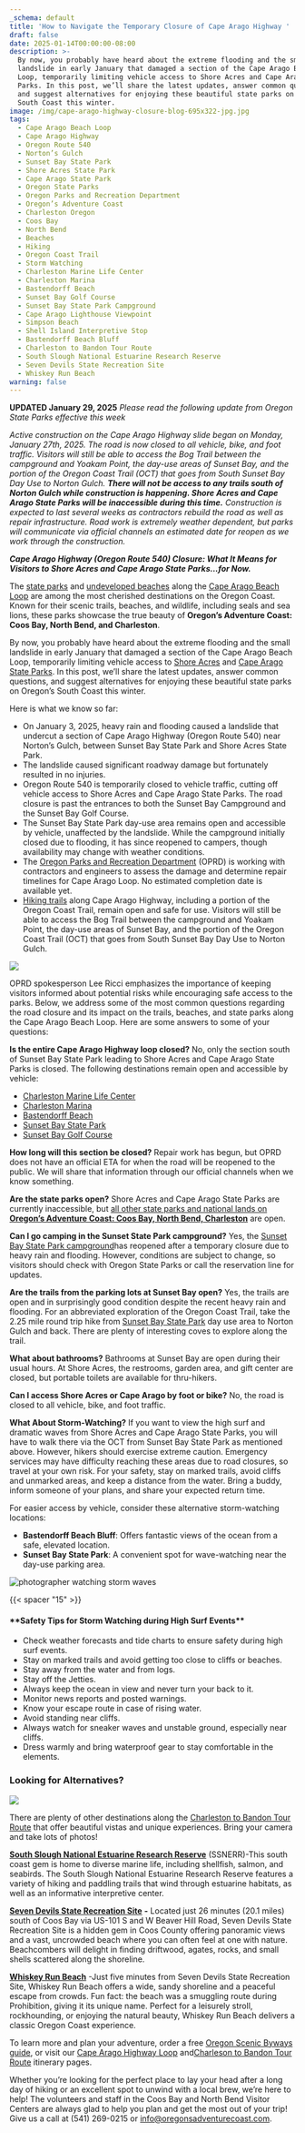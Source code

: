 ```yaml
---
_schema: default
title: 'How to Navigate the Temporary Closure of Cape Arago Highway '
draft: false
date: 2025-01-14T00:00:00-08:00
description: >-
  By now, you probably have heard about the extreme flooding and the small
  landslide in early January that damaged a section of the Cape Arago Beach
  Loop, temporarily limiting vehicle access to Shore Acres and Cape Arago State
  Parks. In this post, we’ll share the latest updates, answer common questions,
  and suggest alternatives for enjoying these beautiful state parks on Oregon’s
  South Coast this winter.
image: /img/cape-arago-highway-closure-blog-695x322-jpg.jpg
tags:
  - Cape Arago Beach Loop
  - Cape Arago Highway
  - Oregon Route 540
  - Norton’s Gulch
  - Sunset Bay State Park
  - Shore Acres State Park
  - Cape Arago State Park
  - Oregon State Parks
  - Oregon Parks and Recreation Department
  - Oregon’s Adventure Coast
  - Charleston Oregon
  - Coos Bay
  - North Bend
  - Beaches
  - Hiking
  - Oregon Coast Trail
  - Storm Watching
  - Charleston Marine Life Center
  - Charleston Marina
  - Bastendorff Beach
  - Sunset Bay Golf Course
  - Sunset Bay State Park Campground
  - Cape Arago Lighthouse Viewpoint
  - Simpson Beach
  - Shell Island Interpretive Stop
  - Bastendorff Beach Bluff
  - Charleston to Bandon Tour Route
  - South Slough National Estuarine Research Reserve
  - Seven Devils State Recreation Site
  - Whiskey Run Beach
warning: false
---
```

**UPDATED January 29, 2025** *Please read the following update from Oregon State Parks effective this week*

*Active construction on the Cape Arago Highway slide began on Monday, January 27th, 2025. The road is now closed to all vehicle, bike, and foot traffic. Visitors will still be able to access the Bog Trail between the campground and Yoakam Point, the day-use areas of Sunset Bay, and the portion of the Oregon Coast Trail (OCT) that goes from South Sunset Bay Day Use to Norton Gulch. **There will not be access to any trails south of Norton Gulch while construction is happening. Shore Acres and Cape Arago State Parks will be inaccessible during this time.** Construction is expected to last several weeks as contractors rebuild the road as well as repair infrastructure. Road work is extremely weather dependent, but parks will communicate via official channels an estimated date for reopen as we work through the construction.*

***Cape Arago Highway (Oregon Route 540) Closure: What It Means for Visitors to Shore Acres and Cape Arago State Parks...for Now.***

The [state parks](https://www.oregonsadventurecoast.com/state-parks-and-national-lands/) and [undeveloped beaches](https://www.oregonsadventurecoast.com/undeveloped-beaches/) along the [Cape Arago Beach Loop](https://www.oregonsadventurecoast.com/tripideas/explore-the-cape-arago-beach-loop/) are among the most cherished destinations on the Oregon Coast. Known for their scenic trails, beaches, and wildlife, including seals and sea lions, these parks showcase the true beauty of **Oregon’s Adventure Coast: Coos Bay, North Bend, and Charleston**.

By now, you probably have heard about the extreme flooding and the small landslide in early January that damaged a section of the Cape Arago Beach Loop, temporarily limiting vehicle access to [Shore Acres](https://shoreacres.net/) and [Cape Arago State Parks](https://stateparks.oregon.gov/index.cfm?do=park.profile&amp;parkId=66). In this post, we’ll share the latest updates, answer common questions, and suggest alternatives for enjoying these beautiful state parks on Oregon’s South Coast this winter.

Here is what we know so far:

* On January 3, 2025, heavy rain and flooding caused a landslide that undercut a section of Cape Arago Highway (Oregon Route 540) near Norton’s Gulch, between Sunset Bay State Park and Shore Acres State Park.
* The landslide caused significant roadway damage but fortunately resulted in no injuries.
* Oregon Route 540 is temporarily closed to vehicle traffic, cutting off vehicle access to Shore Acres and Cape Arago State Parks. The road closure is past the entrances to both the Sunset Bay Campground and the Sunset Bay Golf Course.
* The Sunset Bay State Park day-use area remains open and accessible by vehicle, unaffected by the landslide. While the campground initially closed due to flooding, it has since reopened to campers, though availability may change with weather conditions.
* The [Oregon Parks and Recreation Department](https://www.oregon.gov/oprd/pages/index.aspx) (OPRD) is working with contractors and engineers to assess the damage and determine repair timelines for Cape Arago Loop. No estimated completion date is available yet.
* [Hiking trails](https://www.oregonsadventurecoast.com/hiking-walking/) along Cape Arago Highway, including a portion of the Oregon Coast Trail, remain open and safe for use. Visitors will still be able to access the Bog Trail between the campground and Yoakam Point, the day-use areas of Sunset Bay, and the portion of the Oregon Coast Trail (OCT) that goes from South Sunset Bay Day Use to Norton Gulch.

![](/img/cape-arago-highway-landslide.jpg)

OPRD spokesperson Lee Ricci emphasizes the importance of keeping visitors informed about potential risks while encouraging safe access to the parks. Below, we address some of the most common questions regarding the road closure and its impact on the trails, beaches, and state parks along the Cape Arago Beach Loop. Here are some answers to some of your questions:

**Is the entire Cape Arago Highway loop closed?** No, only the section south of Sunset Bay State Park leading to Shore Acres and Cape Arago State Parks is closed. The following destinations remain open and accessible by vehicle:

* [Charleston Marine Life Center](https://cmlc.uoregon.edu/)
* [Charleston Marina](https://www.portofcoosbay.com/charleston-marina)
* [Bastendorff Beach](https://www.blm.gov/visit/bastendorff-beach)
* [Sunset Bay State Park](https://stateparks.oregon.gov/index.cfm?do=park.profile&amp;parkId=70)
* [Sunset Bay Golf Course](https://www.sunsetbaygolf.net/)

**How long will this section be closed?** Repair work has begun, but OPRD does not have an official ETA for when the road will be reopened to the public. We will share that information through our official channels when we know something.

**Are the state parks open?** Shore Acres and Cape Arago State Parks are currently inaccessible, but [all other state parks and national lands on **Oregon’s Adventure Coast: Coos Bay, North Bend, Charleston**](https://www.oregonsadventurecoast.com/state-parks-and-national-lands/) are open.

**Can I go camping in the Sunset State Park campground?** Yes, the [Sunset Bay State Park campground](https://oregonstateparks.reserveamerica.com/camping/sunset-bay-state-park/r/campgroundDetails.do?contractCode=OR&amp;parkId=402382)has reopened after a temporary closure due to heavy rain and flooding. However, conditions are subject to change, so visitors should check with Oregon State Parks or call the reservation line for updates.

**Are the trails from the parking lots at Sunset Bay open?** Yes, the trails are open and in surprisingly good condition despite the recent heavy rain and flooding. For an abbreviated exploration of the Oregon Coast Trail, take the 2.25 mile round trip hike from <a href="https://stateparks.oregon.gov/index.cfm?do=park.profile&amp;amp;parkId=70" target="_blank" rel="noopener">Sunset Bay State Park</a> day use area to Norton Gulch and back. There are plenty of interesting coves to explore along the trail.

**What about bathrooms?** Bathrooms at Sunset Bay are open during their usual hours. At Shore Acres, the restrooms, garden area, and gift center are closed, but portable toilets are available for thru-hikers.

**Can I access Shore Acres or Cape Arago by foot or bike?** No, the road is closed to all vehicle, bike, and foot traffic.

**What About Storm-Watching?** If you want to view the high surf and dramatic waves from Shore Acres and Cape Arago State Parks, you will have to walk there via the OCT from Sunset Bay State Park as mentioned above. However, hikers should exercise extreme caution. Emergency services may have difficulty reaching these areas due to road closures, so travel at your own risk. For your safety, stay on marked trails, avoid cliffs and unmarked areas, and keep a distance from the water. Bring a buddy, inform someone of your plans, and share your expected return time.

For easier access by vehicle, consider these alternative storm-watching locations:

* **Bastendorff Beach Bluff**: Offers fantastic views of the ocean from a safe, elevated location.
* **Sunset Bay State Park**: A convenient spot for wave-watching near the day-use parking area.

![photographer watching storm waves](/img/extraordinary-winter-storm-images-blog-695x322-jpg.jpg "Shore Acres provides some of the most dramatic storm watching on the coast.")

{{< spacer "15" >}}

#### **\*\*Safety Tips for Storm Watching during High Surf Events\*\***

* Check weather forecasts and tide charts to ensure safety during high surf events.
* Stay on marked trails and avoid getting too close to cliffs or beaches.
* Stay away from the water and from logs.
* Stay off the Jetties.
* Always keep the ocean in view and never turn your back to it.
* Monitor news reports and posted warnings.
* Know your escape route in case of rising water.
* Avoid standing near cliffs.
* Always watch for sneaker waves and unstable ground, especially near cliffs.
* Dress warmly and bring waterproof gear to stay comfortable in the elements.

### **Looking for Alternatives?**

![](/img/cape-arago-highway-closure-blog-695x322-jpg.png)

There are plenty of other destinations along the [Charleston to Bandon Tour Route](https://www.oregonsadventurecoast.com/img/charleston-to-bandon-map.pdf) that offer beautiful vistas and unique experiences. Bring your camera and take lots of photos!

[**South Slough National Estuarine Research Reserve**](https://www.oregon.gov/dsl/SS/Pages/About.aspx) (SSNERR)-This south coast gem is home to diverse marine life, including shellfish, salmon, and seabirds. The South Slough National Estuarine Research Reserve features a variety of hiking and paddling trails that wind through estuarine habitats, as well as an informative interpretive center.

[**Seven Devils State Recreation Site**](https://oregonstateparks.org/index.cfm?do=parkPage.dsp_parkPage&amp;parkId=49) **-** Located just 26 minutes (20.1 miles) south of Coos Bay via US-101 S and W Beaver Hill Road, Seven Devils State Recreation Site is a hidden gem in Coos County offering panoramic views and a vast, uncrowded beach where you can often feel at one with nature. Beachcombers will delight in finding driftwood, agates, rocks, and small shells scattered along the shoreline.

[**Whiskey Run Beach**](https://www.outdoorproject.com/united-states/oregon/whiskey-run-beach) -Just five minutes from Seven Devils State Recreation Site, Whiskey Run Beach offers a wide, sandy shoreline and a peaceful escape from crowds. Fun fact: the beach was a smuggling route during Prohibition, giving it its unique name. Perfect for a leisurely stroll, rockhounding, or enjoying the natural beauty, Whiskey Run Beach delivers a classic Oregon Coast experience.

To learn more and plan your adventure, order a free [Oregon Scenic Byways guide](https://traveloregon.com/travel-guides), or visit our [Cape Arago Highway Loop](https://oregonsadventurecoast.com/tripideas/explore-the-cape-arago-beach-loop/) and[Charleson to Bandon Tour Route](https://oregonsadventurecoast.com/tripideas/charleston-to-bandon-tour-route/) itinerary pages.

Whether you’re looking for the perfect place to lay your head after a long day of hiking or an excellent spot to unwind with a local brew, we’re here to help! The volunteers and staff in the Coos Bay and North Bend Visitor Centers are always glad to help you plan and get the most out of your trip! Give us a call at (541) 269-0215 or [info@oregonsadventurecoast.com](mailto:info@oregonsadventurecoast.com).

&nbsp;